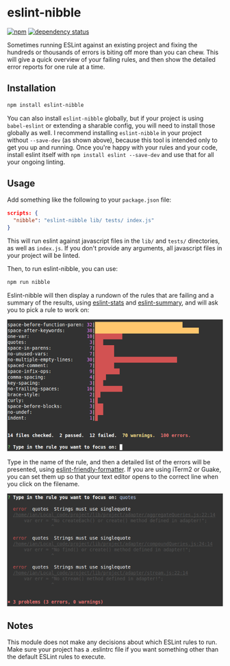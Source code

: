 # eslint-nibble

[![npm][npm-badge]][npm-badge-url]
[![dependency status][versioneye-badge]][versioneye-badge-url]

Sometimes running ESLint against an existing project and fixing the hundreds or thousands of errors is biting off more than you can chew.  This will give a quick overview of your failing rules, and then show the detailed error reports for one rule at a time.


## Installation

```bash
npm install eslint-nibble
```

You can also install `eslint-nibble` globally, but if your project is using `babel-eslint` or extending a sharable config, you will need to install those globally as well.  I recommend installing `eslint-nibble` in your project without `--save-dev` (as shown above), because this tool is intended only to get you up and running.  Once you're happy with your rules and your code, install eslint itself with `npm install eslint --save-dev` and use that for all your ongoing linting.


## Usage

Add something like the following to your `package.json` file:

```json
scripts: {
  "nibble": "eslint-nibble lib/ tests/ index.js"
}
```

This will run eslint against javascript files in the `lib/` and `tests/` directories, as well as `index.js`.  If you don't provide any arguments, all javascript files in your project will be linted.

Then, to run eslint-nibble, you can use:

```bash
npm run nibble
```

Eslint-nibble will then display a rundown of the rules that are failing and a summary of the results, using [eslint-stats](https://github.com/ganimomer/eslint-stats) and [eslint-summary](https://github.com/davidwaterston/eslint-summary), and will ask you to pick a rule to work on:

![eslint-stats-screenshot](docs/eslint-stats-screenshot.png)

Type in the name of the rule, and then a detailed list of the errors will be presented, using [eslint-friendly-formatter](https://github.com/royriojas/eslint-friendly-formatter).  If you are using iTerm2 or Guake, you can set them up so that your text editor opens to the correct line when you click on the filename.

![eslint-friendly-formatter-screenshot](docs/eslint-friendly-formatter-screenshot.png)

## Notes

This module does not make any decisions about which ESLint rules to run.  Make sure your project has a .eslintrc file if you want something other than the default ESLint rules to execute.

[npm-badge]: https://img.shields.io/npm/v/eslint-nibble.svg
[npm-badge-url]: https://www.npmjs.com/package/eslint-nibble
[versioneye-badge]: https://www.versioneye.com/user/projects/558f4ff7316338001e000259/badge.svg?style=flat
[versioneye-badge-url]: https://www.versioneye.com/user/projects/558f4ff7316338001e000259#dialog_dependency_badge
